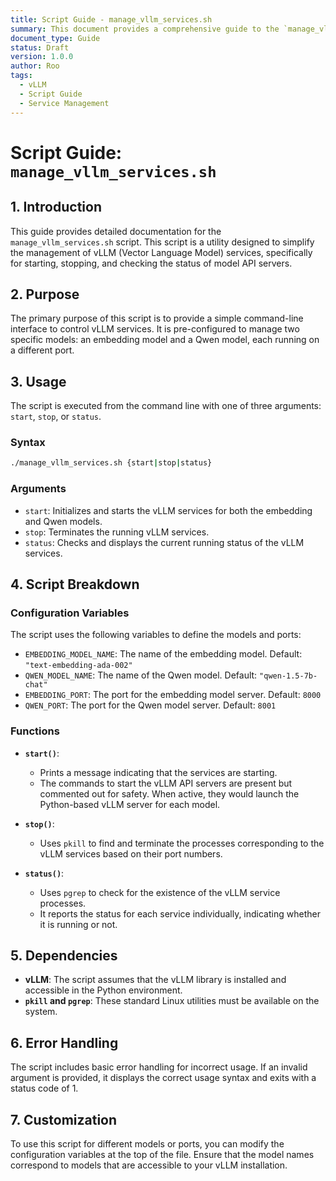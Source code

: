 ```yaml
---
title: Script Guide - manage_vllm_services.sh
summary: This document provides a comprehensive guide to the `manage_vllm_services.sh` script, detailing its purpose, usage, and functionality.
document_type: Guide
status: Draft
version: 1.0.0
author: Roo
tags:
  - vLLM
  - Script Guide
  - Service Management
---
```


# Script Guide: `manage_vllm_services.sh`

## 1. Introduction

This guide provides detailed documentation for the `manage_vllm_services.sh` script. This script is a utility designed to simplify the management of vLLM (Vector Language Model) services, specifically for starting, stopping, and checking the status of model API servers.

## 2. Purpose

The primary purpose of this script is to provide a simple command-line interface to control vLLM services. It is pre-configured to manage two specific models: an embedding model and a Qwen model, each running on a different port.

## 3. Usage

The script is executed from the command line with one of three arguments: `start`, `stop`, or `status`.

### Syntax

```bash
./manage_vllm_services.sh {start|stop|status}
```

### Arguments

*   `start`: Initializes and starts the vLLM services for both the embedding and Qwen models.
*   `stop`: Terminates the running vLLM services.
*   `status`: Checks and displays the current running status of the vLLM services.

## 4. Script Breakdown

### Configuration Variables

The script uses the following variables to define the models and ports:

*   `EMBEDDING_MODEL_NAME`: The name of the embedding model. Default: `"text-embedding-ada-002"`
*   `QWEN_MODEL_NAME`: The name of the Qwen model. Default: `"qwen-1.5-7b-chat"`
*   `EMBEDDING_PORT`: The port for the embedding model server. Default: `8000`
*   `QWEN_PORT`: The port for the Qwen model server. Default: `8001`

### Functions

*   **`start()`**:
    *   Prints a message indicating that the services are starting.
    *   The commands to start the vLLM API servers are present but commented out for safety. When active, they would launch the Python-based vLLM server for each model.

*   **`stop()`**:
    *   Uses `pkill` to find and terminate the processes corresponding to the vLLM services based on their port numbers.

*   **`status()`**:
    *   Uses `pgrep` to check for the existence of the vLLM service processes.
    *   It reports the status for each service individually, indicating whether it is running or not.

## 5. Dependencies

*   **vLLM**: The script assumes that the vLLM library is installed and accessible in the Python environment.
*   **`pkill` and `pgrep`**: These standard Linux utilities must be available on the system.

## 6. Error Handling

The script includes basic error handling for incorrect usage. If an invalid argument is provided, it displays the correct usage syntax and exits with a status code of 1.

## 7. Customization

To use this script for different models or ports, you can modify the configuration variables at the top of the file. Ensure that the model names correspond to models that are accessible to your vLLM installation.